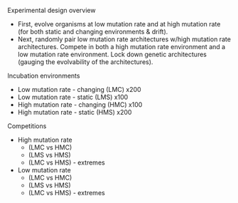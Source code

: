 
Experimental design overview

- First, evolve organisms at low mutation rate and at high mutation rate (for both static and changing
  environments & drift).
- Next, randomly pair low mutation rate architectures w/high mutation rate architectures. Compete
  in both a high mutation rate environment and a low mutation rate environment. Lock down genetic
  architectures (gauging the evolvability of the architectures).

Incubation environments

- Low mutation rate - changing  (LMC) x200
- Low mutation rate - static    (LMS) x100
- High mutation rate - changing (HMC) x100
- High mutation rate - static   (HMS) x200

Competitions

- High mutation rate
  - (LMC vs HMC)
  - (LMS vs HMS)
  - (LMC vs HMS) - extremes
- Low mutation rate
  - (LMC vs HMC)
  - (LMS vs HMS)
  - (LMC vs HMS) - extremes